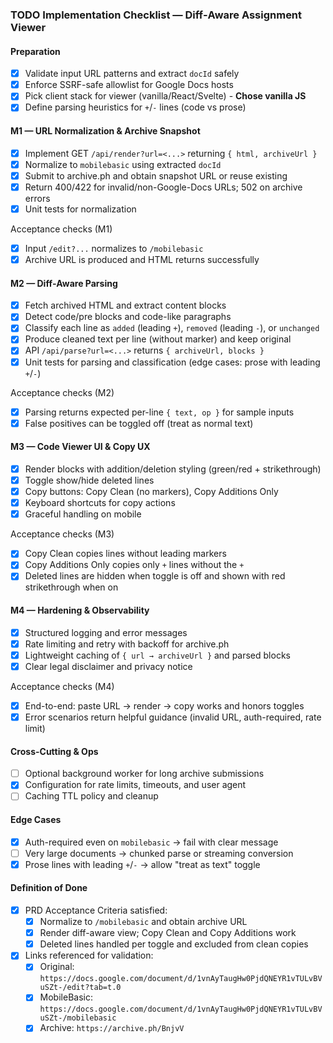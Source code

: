 ### TODO Implementation Checklist — Diff‑Aware Assignment Viewer

#### Preparation
- [x] Validate input URL patterns and extract `docId` safely
- [x] Enforce SSRF-safe allowlist for Google Docs hosts
- [x] Pick client stack for viewer (vanilla/React/Svelte) - **Chose vanilla JS**
- [x] Define parsing heuristics for `+`/`-` lines (code vs prose)

#### M1 — URL Normalization & Archive Snapshot
- [x] Implement GET `/api/render?url=<...>` returning `{ html, archiveUrl }`
- [x] Normalize to `mobilebasic` using extracted `docId`
- [x] Submit to archive.ph and obtain snapshot URL or reuse existing
- [x] Return 400/422 for invalid/non-Google-Docs URLs; 502 on archive errors
- [x] Unit tests for normalization

Acceptance checks (M1)
- [x] Input `/edit?...` normalizes to `/mobilebasic`
- [x] Archive URL is produced and HTML returns successfully

#### M2 — Diff‑Aware Parsing
- [x] Fetch archived HTML and extract content blocks
- [x] Detect code/pre blocks and code-like paragraphs
- [x] Classify each line as `added` (leading `+`), `removed` (leading `-`), or `unchanged`
- [x] Produce cleaned text per line (without marker) and keep original
- [x] API `/api/parse?url=<...>` returns `{ archiveUrl, blocks }`
- [x] Unit tests for parsing and classification (edge cases: prose with leading `+`/`-`)

Acceptance checks (M2)
- [x] Parsing returns expected per-line `{ text, op }` for sample inputs
- [x] False positives can be toggled off (treat as normal text)

#### M3 — Code Viewer UI & Copy UX
- [x] Render blocks with addition/deletion styling (green/red + strikethrough)
- [x] Toggle show/hide deleted lines
- [x] Copy buttons: Copy Clean (no markers), Copy Additions Only
- [x] Keyboard shortcuts for copy actions
- [x] Graceful handling on mobile

Acceptance checks (M3)
- [x] Copy Clean copies lines without leading markers
- [x] Copy Additions Only copies only `+` lines without the `+`
- [x] Deleted lines are hidden when toggle is off and shown with red strikethrough when on

#### M4 — Hardening & Observability
- [x] Structured logging and error messages
- [x] Rate limiting and retry with backoff for archive.ph
- [x] Lightweight caching of `{ url → archiveUrl }` and parsed blocks
- [x] Clear legal disclaimer and privacy notice

Acceptance checks (M4)
- [x] End-to-end: paste URL → render → copy works and honors toggles
- [x] Error scenarios return helpful guidance (invalid URL, auth-required, rate limit)

#### Cross-Cutting & Ops
- [ ] Optional background worker for long archive submissions
- [x] Configuration for rate limits, timeouts, and user agent
- [ ] Caching TTL policy and cleanup

#### Edge Cases
- [x] Auth-required even on `mobilebasic` → fail with clear message
- [ ] Very large documents → chunked parse or streaming conversion
- [x] Prose lines with leading `+`/`-` → allow "treat as text" toggle

#### Definition of Done
- [x] PRD Acceptance Criteria satisfied:
  - [x] Normalize to `/mobilebasic` and obtain archive URL
  - [x] Render diff-aware view; Copy Clean and Copy Additions work
  - [x] Deleted lines handled per toggle and excluded from clean copies
- [x] Links referenced for validation:
  - [x] Original: `https://docs.google.com/document/d/1vnAyTaugHw0PjdQNEYR1vTULvBVuSZt-/edit?tab=t.0`
  - [x] MobileBasic: `https://docs.google.com/document/d/1vnAyTaugHw0PjdQNEYR1vTULvBVuSZt-/mobilebasic`
  - [x] Archive: `https://archive.ph/BnjvV`
